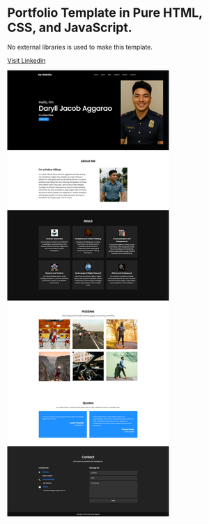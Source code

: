 # Portfolio Template in Pure HTML, CSS, and JavaScript.
No external libraries is used to make this template.

[Visit Linkedin](file:///C:/Users/USER/Downloads/Personal%20Website/Personal%20Website/index.html)


![Screenshot](./images/screenshot.png)
